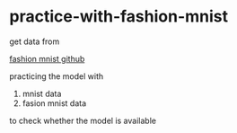 # practice-with-fashion-mnist

get data from

[fashion mnist github](https://github.com/zalandoresearch/fashion-mnist)


practicing the model with 

1. mnist data
2. fasion mnist data

to check whether the model is available
